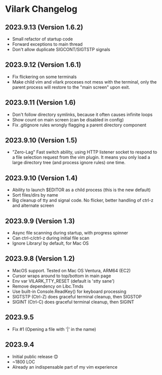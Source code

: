 # Vilark Changelog

## 2023.9.13 (Version 1.6.2)
* Small refactor of startup code
* Forward exceptions to main thread
* Don't allow duplicate SIGCONT/SIGTSTP signals

## 2023.9.12 (Version 1.6.1)
* Fix flickering on some terminals
* Make child vim and vilark proceses not mess with the terminal,
  only the parent process will restore to the "main screen" upon exit.

## 2023.9.11 (Version 1.6)
* Don't follow directory symlinks, because it often causes infinite loops
* Show count on main screen (can be disabled in config)
* Fix .gitignore rules wrongly flagging a parent directory component

## 2023.9.10 (Version 1.5)
* "Zero-Lag" Fast switch ability, using HTTP listener socket to respond to a file
  selection request from the vim plugin.  It means you only load a large
  directory tree (and process ignore rules) one time.

## 2023.9.10 (Version 1.4)
* Ability to launch $EDITOR as a child process (this is the new default)
* Sort files/dirs by name
* Big cleanup of tty and signal code.  No flicker, better handling of ctrl-z and
  alternate screen

## 2023.9.9 (Version 1.3)
* Async file scanning during startup, with progress spinner
* Can ctrl-c/ctrl-z during initial file scan
* Ignore Library/ by default, for Mac OS

## 2023.9.8 (Version 1.2)
* MacOS support.  Tested on Mac OS Ventura, ARM64 (EC2)
* Cursor wraps around to top/bottom in main page
* Env var VILARK_TTY_RESET (default is 'stty sane')
* Remove dependency on Libc.Tmds
* Use built-in Console.ReadKey() for keyboard processing
* SIGTSTP (Ctrl-Z) does graceful terminal cleanup, then SIGSTOP
* SIGINT (Ctrl-C) does graceful terminal cleanup, then SIGINT

## 2023.9.5
* Fix #1 (Opening a file with '|' in the name)

## 2023.9.4
* Initial public release 😊
* ~1800 LOC
* Already an indispensable part of my vim experience
